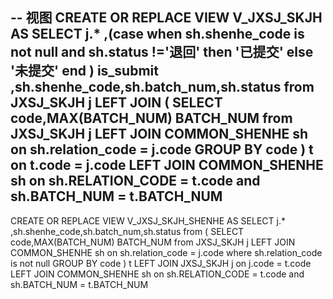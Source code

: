 **-- 视图**
CREATE OR REPLACE VIEW V_JXSJ_SKJH AS 
SELECT j.*
,(case when sh.shenhe_code is not null and sh.status !='退回' then '已提交' else '未提交' end ) is_submit
,sh.shenhe_code,sh.batch_num,sh.status
from JXSJ_SKJH j 
LEFT JOIN (
	SELECT code,MAX(BATCH_NUM) BATCH_NUM
	from JXSJ_SKJH j
	LEFT JOIN COMMON_SHENHE sh on sh.relation_code = j.code
	GROUP BY code
 ) t on t.code = j.code
LEFT JOIN COMMON_SHENHE sh on sh.RELATION_CODE = t.code and sh.BATCH_NUM = t.BATCH_NUM
--
CREATE OR REPLACE VIEW V_JXSJ_SKJH_SHENHE AS 
SELECT j.*
,sh.shenhe_code,sh.batch_num,sh.status
from (
	SELECT code,MAX(BATCH_NUM) BATCH_NUM
	from JXSJ_SKJH j
	LEFT JOIN COMMON_SHENHE sh on sh.relation_code = j.code
	where sh.relation_code is not null
	GROUP BY code
 ) t 
LEFT JOIN JXSJ_SKJH j on j.code = t.code
LEFT JOIN COMMON_SHENHE sh on sh.RELATION_CODE = t.code and sh.BATCH_NUM = t.BATCH_NUM